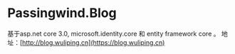 # Passingwind.Blog

基于asp.net core 3.0, microsoft.identity.core 和 entity framework core 。
地址：[http://blog.wuliping.cn](https://blog.wuliping.cn)
